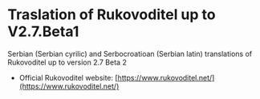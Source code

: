 # Traslation of Rukovoditel up to V2.7.Beta1
Serbian (Serbian cyrilic) and Serbocroatioan (Serbian latin) translations of Rukovoditel up to version 2.7 Beta 2

- Official Rukovoditel website: [https://www.rukovoditel.net/](https://www.rukovoditel.net/)

